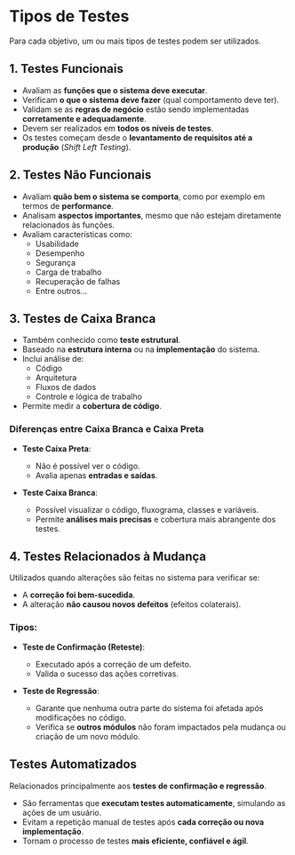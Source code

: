 # Tipos de Testes

Para cada objetivo, um ou mais tipos de testes podem ser utilizados.

## 1. Testes Funcionais

- Avaliam as **funções que o sistema deve executar**.
- Verificam **o que o sistema deve fazer** (qual comportamento deve ter).
- Validam se as **regras de negócio** estão sendo implementadas **corretamente e adequadamente**.
- Devem ser realizados em **todos os níveis de testes**.
- Os testes começam desde o **levantamento de requisitos até a produção** (_Shift Left Testing_).

## 2. Testes Não Funcionais

- Avaliam **quão bem o sistema se comporta**, como por exemplo em termos de **performance**.
- Analisam **aspectos importantes**, mesmo que não estejam diretamente relacionados às funções.
- Avaliam características como:
  - Usabilidade
  - Desempenho
  - Segurança
  - Carga de trabalho
  - Recuperação de falhas
  - Entre outros...

## 3. Testes de Caixa Branca

- Também conhecido como **teste estrutural**.
- Baseado na **estrutura interna** ou na **implementação** do sistema.
- Inclui análise de:
  - Código
  - Arquitetura
  - Fluxos de dados
  - Controle e lógica de trabalho
- Permite medir a **cobertura de código**.

### Diferenças entre Caixa Branca e Caixa Preta

- **Teste Caixa Preta**: 
  - Não é possível ver o código.
  - Avalia apenas **entradas e saídas**.
  
- **Teste Caixa Branca**:
  - Possível visualizar o código, fluxograma, classes e variáveis.
  - Permite **análises mais precisas** e cobertura mais abrangente dos testes.

## 4. Testes Relacionados à Mudança

Utilizados quando alterações são feitas no sistema para verificar se:

- A **correção foi bem-sucedida**.
- A alteração **não causou novos defeitos** (efeitos colaterais).

### Tipos:

- **Teste de Confirmação (Reteste)**:
  - Executado após a correção de um defeito.
  - Valida o sucesso das ações corretivas.

- **Teste de Regressão**:
  - Garante que nenhuma outra parte do sistema foi afetada após modificações no código.
  - Verifica se **outros módulos** não foram impactados pela mudança ou criação de um novo módulo.

## Testes Automatizados

Relacionados principalmente aos **testes de confirmação e regressão**.

- São ferramentas que **executam testes automaticamente**, simulando as ações de um usuário.
- Evitam a repetição manual de testes após **cada correção ou nova implementação**.
- Tornam o processo de testes **mais eficiente, confiável e ágil**.
